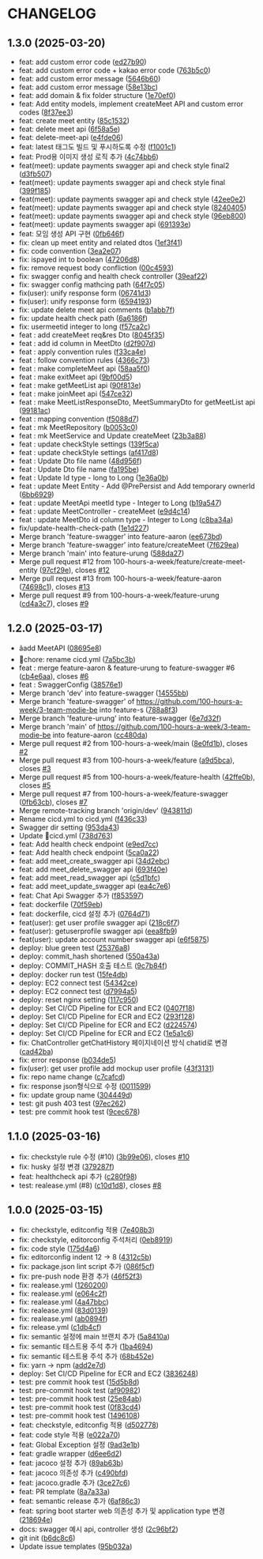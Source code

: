 # CHANGELOG

## 1.3.0 (2025-03-20)

* feat: add custom error code ([ed27b90](https://github.com/100-hours-a-week/3-team-modie-be/commit/ed27b90))
* feat: add custom error code + kakao error code ([763b5c0](https://github.com/100-hours-a-week/3-team-modie-be/commit/763b5c0))
* feat: add custom error message ([5646b60](https://github.com/100-hours-a-week/3-team-modie-be/commit/5646b60))
* feat: add custom error message ([58e13bc](https://github.com/100-hours-a-week/3-team-modie-be/commit/58e13bc))
* feat: add domain & fix folder structure ([1e70ef0](https://github.com/100-hours-a-week/3-team-modie-be/commit/1e70ef0))
* feat: Add entity models, implement createMeet API and custom error codes ([8f37ee3](https://github.com/100-hours-a-week/3-team-modie-be/commit/8f37ee3))
* feat: create meet entity ([85c1532](https://github.com/100-hours-a-week/3-team-modie-be/commit/85c1532))
* feat: delete meet api ([6f58a5e](https://github.com/100-hours-a-week/3-team-modie-be/commit/6f58a5e))
* feat: delete-meet-api ([e4fde06](https://github.com/100-hours-a-week/3-team-modie-be/commit/e4fde06))
* feat: latest 태그도 빌드 및 푸시하도록 수정 ([f1001c1](https://github.com/100-hours-a-week/3-team-modie-be/commit/f1001c1))
* feat: Prod용 이미지 생성 로직 추가 ([4c74bb6](https://github.com/100-hours-a-week/3-team-modie-be/commit/4c74bb6))
* feat(meet): update payments swagger api and check style final2 ([d3fb507](https://github.com/100-hours-a-week/3-team-modie-be/commit/d3fb507))
* feat(meet): update payments swagger api and check style final ([399f185](https://github.com/100-hours-a-week/3-team-modie-be/commit/399f185))
* feat(meet): update payments swagger api and check style ([42ee0e2](https://github.com/100-hours-a-week/3-team-modie-be/commit/42ee0e2))
* feat(meet): update payments swagger api and check style ([8240405](https://github.com/100-hours-a-week/3-team-modie-be/commit/8240405))
* feat(meet): update payments swagger api and check style ([96eb800](https://github.com/100-hours-a-week/3-team-modie-be/commit/96eb800))
* feat(meet): update payments swagger api ([691393e](https://github.com/100-hours-a-week/3-team-modie-be/commit/691393e))
* feat: 모임 생성 API 구현 ([0fb646f](https://github.com/100-hours-a-week/3-team-modie-be/commit/0fb646f))
* fix: clean up meet entity and related dtos ([1ef3f41](https://github.com/100-hours-a-week/3-team-modie-be/commit/1ef3f41))
* fix: code convention ([3ea2e07](https://github.com/100-hours-a-week/3-team-modie-be/commit/3ea2e07))
* fix: ispayed int to boolean ([47206d8](https://github.com/100-hours-a-week/3-team-modie-be/commit/47206d8))
* fix: remove request body confliction ([00c4593](https://github.com/100-hours-a-week/3-team-modie-be/commit/00c4593))
* fix: swagger config and health check controller ([39eaf22](https://github.com/100-hours-a-week/3-team-modie-be/commit/39eaf22))
* fix: swagger config mathcing path ([64f7c05](https://github.com/100-hours-a-week/3-team-modie-be/commit/64f7c05))
* fix(user): unify response form ([06741d3](https://github.com/100-hours-a-week/3-team-modie-be/commit/06741d3))
* fix(user): unify response form ([6594193](https://github.com/100-hours-a-week/3-team-modie-be/commit/6594193))
* fix: update delete meet api comments ([b1abb7f](https://github.com/100-hours-a-week/3-team-modie-be/commit/b1abb7f))
* fix: update health check path ([6a6186f](https://github.com/100-hours-a-week/3-team-modie-be/commit/6a6186f))
* fix: usermeetid integer to long ([f57ca2c](https://github.com/100-hours-a-week/3-team-modie-be/commit/f57ca2c))
* feat : add createMeet req&res Dto ([8045f35](https://github.com/100-hours-a-week/3-team-modie-be/commit/8045f35))
* feat : add id column in MeetDto ([d2f907d](https://github.com/100-hours-a-week/3-team-modie-be/commit/d2f907d))
* feat : apply convention rules ([f33ca4e](https://github.com/100-hours-a-week/3-team-modie-be/commit/f33ca4e))
* feat : follow convention rules ([4366c73](https://github.com/100-hours-a-week/3-team-modie-be/commit/4366c73))
* feat : make completeMeet api ([58aa5f0](https://github.com/100-hours-a-week/3-team-modie-be/commit/58aa5f0))
* feat : make exitMeet api ([9bf00d5](https://github.com/100-hours-a-week/3-team-modie-be/commit/9bf00d5))
* feat : make getMeetList api ([90f813e](https://github.com/100-hours-a-week/3-team-modie-be/commit/90f813e))
* feat : make joinMeet api ([547ce32](https://github.com/100-hours-a-week/3-team-modie-be/commit/547ce32))
* feat : make MeetListResponseDto, MeetSummaryDto for getMeetList api ([99181ac](https://github.com/100-hours-a-week/3-team-modie-be/commit/99181ac))
* feat : mapping convention ([f5088d7](https://github.com/100-hours-a-week/3-team-modie-be/commit/f5088d7))
* feat : mk MeetRepository ([b0053c0](https://github.com/100-hours-a-week/3-team-modie-be/commit/b0053c0))
* feat : mk MeetService and Update createMeet ([23b3a88](https://github.com/100-hours-a-week/3-team-modie-be/commit/23b3a88))
* feat : update checkStyle settings ([139f5ca](https://github.com/100-hours-a-week/3-team-modie-be/commit/139f5ca))
* feat : update checkStyle settings ([af417d8](https://github.com/100-hours-a-week/3-team-modie-be/commit/af417d8))
* feat : Update Dto file name ([48d956f](https://github.com/100-hours-a-week/3-team-modie-be/commit/48d956f))
* feat : Update Dto file name ([fa195be](https://github.com/100-hours-a-week/3-team-modie-be/commit/fa195be))
* feat : Update Id type - long to Long ([1e36a0b](https://github.com/100-hours-a-week/3-team-modie-be/commit/1e36a0b))
* feat : update Meet Entity - Add @PrePersist and Add temporary ownerId ([6bb6929](https://github.com/100-hours-a-week/3-team-modie-be/commit/6bb6929))
* feat : update MeetApi meetId type - Integer to Long ([b19a547](https://github.com/100-hours-a-week/3-team-modie-be/commit/b19a547))
* feat : update MeetController - createMeet ([e9d4c14](https://github.com/100-hours-a-week/3-team-modie-be/commit/e9d4c14))
* feat : update MeetDto id column type - Integer to Long ([c8ba34a](https://github.com/100-hours-a-week/3-team-modie-be/commit/c8ba34a))
* fix/update-health-check-path ([1e1d227](https://github.com/100-hours-a-week/3-team-modie-be/commit/1e1d227))
* Merge branch 'feature-swagger' into feature-aaron ([ee673bd](https://github.com/100-hours-a-week/3-team-modie-be/commit/ee673bd))
* Merge branch 'feature-swagger' into feature/createMeet ([7f629ea](https://github.com/100-hours-a-week/3-team-modie-be/commit/7f629ea))
* Merge branch 'main' into feature-urung ([588da27](https://github.com/100-hours-a-week/3-team-modie-be/commit/588da27))
* Merge pull request #12 from 100-hours-a-week/feature/create-meet-entity ([97cf29e](https://github.com/100-hours-a-week/3-team-modie-be/commit/97cf29e)), closes [#12](https://github.com/100-hours-a-week/3-team-modie-be/issues/12)
* Merge pull request #13 from 100-hours-a-week/feature-aaron ([74698c1](https://github.com/100-hours-a-week/3-team-modie-be/commit/74698c1)), closes [#13](https://github.com/100-hours-a-week/3-team-modie-be/issues/13)
* Merge pull request #9 from 100-hours-a-week/feature-urung ([cd4a3c7](https://github.com/100-hours-a-week/3-team-modie-be/commit/cd4a3c7)), closes [#9](https://github.com/100-hours-a-week/3-team-modie-be/issues/9)

## 1.2.0 (2025-03-17)

* ãadd MeetAPI ([08695e8](https://github.com/100-hours-a-week/3-team-modie-be/commit/08695e8))
* chore: rename cicd.yml ([7a5bc3b](https://github.com/100-hours-a-week/3-team-modie-be/commit/7a5bc3b))
* feat : merge feature-aaron & feature-urung to feature-swagger #6 ([cb4e6aa](https://github.com/100-hours-a-week/3-team-modie-be/commit/cb4e6aa)), closes [#6](https://github.com/100-hours-a-week/3-team-modie-be/issues/6)
* feat : SwaggerConfig ([38576e1](https://github.com/100-hours-a-week/3-team-modie-be/commit/38576e1))
* Merge branch 'dev' into feature-swagger ([14555bb](https://github.com/100-hours-a-week/3-team-modie-be/commit/14555bb))
* Merge branch 'feature-swagger' of https://github.com/100-hours-a-week/3-team-modie-be into feature-s ([788a8f3](https://github.com/100-hours-a-week/3-team-modie-be/commit/788a8f3))
* Merge branch 'feature-urung' into feature-swagger ([6e7d32f](https://github.com/100-hours-a-week/3-team-modie-be/commit/6e7d32f))
* Merge branch 'main' of https://github.com/100-hours-a-week/3-team-modie-be into feature-aaron ([cc480da](https://github.com/100-hours-a-week/3-team-modie-be/commit/cc480da))
* Merge pull request #2 from 100-hours-a-week/main ([8e0fd1b](https://github.com/100-hours-a-week/3-team-modie-be/commit/8e0fd1b)), closes [#2](https://github.com/100-hours-a-week/3-team-modie-be/issues/2)
* Merge pull request #3 from 100-hours-a-week/feature ([a9d5bca](https://github.com/100-hours-a-week/3-team-modie-be/commit/a9d5bca)), closes [#3](https://github.com/100-hours-a-week/3-team-modie-be/issues/3)
* Merge pull request #5 from 100-hours-a-week/feature-health ([42ffe0b](https://github.com/100-hours-a-week/3-team-modie-be/commit/42ffe0b)), closes [#5](https://github.com/100-hours-a-week/3-team-modie-be/issues/5)
* Merge pull request #7 from 100-hours-a-week/feature-swagger ([0fb63cb](https://github.com/100-hours-a-week/3-team-modie-be/commit/0fb63cb)), closes [#7](https://github.com/100-hours-a-week/3-team-modie-be/issues/7)
* Merge remote-tracking branch 'origin/dev' ([943811d](https://github.com/100-hours-a-week/3-team-modie-be/commit/943811d))
* Rename cicd.yml to cicd.yml ([f436c33](https://github.com/100-hours-a-week/3-team-modie-be/commit/f436c33))
* Swagger dir setting ([953da43](https://github.com/100-hours-a-week/3-team-modie-be/commit/953da43))
* Update cicd.yml ([738d763](https://github.com/100-hours-a-week/3-team-modie-be/commit/738d763))
* feat: Add health check endpoint ([e9ed7cc](https://github.com/100-hours-a-week/3-team-modie-be/commit/e9ed7cc))
* feat: Add health check endpoint ([5ca0a22](https://github.com/100-hours-a-week/3-team-modie-be/commit/5ca0a22))
* feat: add meet_create_swagger api ([34d2ebc](https://github.com/100-hours-a-week/3-team-modie-be/commit/34d2ebc))
* feat: add meet_delete_swagger api ([693f40e](https://github.com/100-hours-a-week/3-team-modie-be/commit/693f40e))
* feat: add meet_read_swagger api ([c5d1bfc](https://github.com/100-hours-a-week/3-team-modie-be/commit/c5d1bfc))
* feat: add meet_update_swagger api ([ea4c7e6](https://github.com/100-hours-a-week/3-team-modie-be/commit/ea4c7e6))
* feat: Chat Api Swagger 추가 ([f853597](https://github.com/100-hours-a-week/3-team-modie-be/commit/f853597))
* feat: dockerfile ([70f59eb](https://github.com/100-hours-a-week/3-team-modie-be/commit/70f59eb))
* feat: dockerfile, cicd 설정 추가 ([0764d71](https://github.com/100-hours-a-week/3-team-modie-be/commit/0764d71))
* feat(user): get user profile swagger api ([218c6f7](https://github.com/100-hours-a-week/3-team-modie-be/commit/218c6f7))
* feat(user): getuserprofile swagger api ([eea8fb9](https://github.com/100-hours-a-week/3-team-modie-be/commit/eea8fb9))
* feat(user): update account number swagger api ([e6f5875](https://github.com/100-hours-a-week/3-team-modie-be/commit/e6f5875))
* deploy: blue green test ([25376a8](https://github.com/100-hours-a-week/3-team-modie-be/commit/25376a8))
* deploy: commit_hash shortened ([550a43a](https://github.com/100-hours-a-week/3-team-modie-be/commit/550a43a))
* deploy: COMMIT_HASH 호출 테스트 ([9c7b84f](https://github.com/100-hours-a-week/3-team-modie-be/commit/9c7b84f))
* deploy: docker run test ([15fe4db](https://github.com/100-hours-a-week/3-team-modie-be/commit/15fe4db))
* deploy: EC2 connect test ([54342ce](https://github.com/100-hours-a-week/3-team-modie-be/commit/54342ce))
* deploy: EC2 connect test ([d7994a5](https://github.com/100-hours-a-week/3-team-modie-be/commit/d7994a5))
* deploy: reset nginx setting ([117c950](https://github.com/100-hours-a-week/3-team-modie-be/commit/117c950))
* deploy: Set CI/CD Pipeline for ECR and EC2 ([0407f18](https://github.com/100-hours-a-week/3-team-modie-be/commit/0407f18))
* deploy: Set CI/CD Pipeline for ECR and EC2 ([293f128](https://github.com/100-hours-a-week/3-team-modie-be/commit/293f128))
* deploy: Set CI/CD Pipeline for ECR and EC2 ([d224574](https://github.com/100-hours-a-week/3-team-modie-be/commit/d224574))
* deploy: Set CI/CD Pipeline for ECR and EC2 ([1e5a1c6](https://github.com/100-hours-a-week/3-team-modie-be/commit/1e5a1c6))
* fix: ChatController getChatHistory 페이지네이션 방식 chatid로 변경 ([cad42ba](https://github.com/100-hours-a-week/3-team-modie-be/commit/cad42ba))
* fix: error response ([b034de5](https://github.com/100-hours-a-week/3-team-modie-be/commit/b034de5))
* fix(user): get user profile add mockup user profile ([43f3131](https://github.com/100-hours-a-week/3-team-modie-be/commit/43f3131))
* fix: repo name change ([c7cafcd](https://github.com/100-hours-a-week/3-team-modie-be/commit/c7cafcd))
* fix: response json형식으로 수정 ([0011599](https://github.com/100-hours-a-week/3-team-modie-be/commit/0011599))
* fix: update group name ([304449d](https://github.com/100-hours-a-week/3-team-modie-be/commit/304449d))
* test: git push 403 test ([97ec262](https://github.com/100-hours-a-week/3-team-modie-be/commit/97ec262))
* test: pre commit hook test ([9cec678](https://github.com/100-hours-a-week/3-team-modie-be/commit/9cec678))

## 1.1.0 (2025-03-16)

* fix: checkstyle rule 수정 (#10) ([3b99e06](https://github.com/100-hours-a-week/3-team-modie-be/commit/3b99e06)), closes [#10](https://github.com/100-hours-a-week/3-team-modie-be/issues/10)
* fix: husky 설정 변경 ([379287f](https://github.com/100-hours-a-week/3-team-modie-be/commit/379287f))
* feat: healthcheck api 추가 ([c280f98](https://github.com/100-hours-a-week/3-team-modie-be/commit/c280f98))
* test: realease.yml (#8) ([c10d1d8](https://github.com/100-hours-a-week/3-team-modie-be/commit/c10d1d8)), closes [#8](https://github.com/100-hours-a-week/3-team-modie-be/issues/8)

## 1.0.0 (2025-03-15)

* fix: checkstyle, editconfig 적용 ([7e408b3](https://github.com/100-hours-a-week/3-team-modie-be/commit/7e408b3))
* fix: checkstyle, editorconfig 주석처리 ([0eb8919](https://github.com/100-hours-a-week/3-team-modie-be/commit/0eb8919))
* fix: code style ([175d4a6](https://github.com/100-hours-a-week/3-team-modie-be/commit/175d4a6))
* fix: editorconfig indent 12 -> 8 ([4312c5b](https://github.com/100-hours-a-week/3-team-modie-be/commit/4312c5b))
* fix: package.json lint script 추가 ([086f5cf](https://github.com/100-hours-a-week/3-team-modie-be/commit/086f5cf))
* fix: pre-push node 환경 추가 ([46f52f3](https://github.com/100-hours-a-week/3-team-modie-be/commit/46f52f3))
* fix: realease.yml ([1260200](https://github.com/100-hours-a-week/3-team-modie-be/commit/1260200))
* fix: realease.yml ([e064c2f](https://github.com/100-hours-a-week/3-team-modie-be/commit/e064c2f))
* fix: realease.yml ([4a47bbc](https://github.com/100-hours-a-week/3-team-modie-be/commit/4a47bbc))
* fix: realease.yml ([83d0139](https://github.com/100-hours-a-week/3-team-modie-be/commit/83d0139))
* fix: realease.yml ([ab0894f](https://github.com/100-hours-a-week/3-team-modie-be/commit/ab0894f))
* fix: release.yml ([c1db4cf](https://github.com/100-hours-a-week/3-team-modie-be/commit/c1db4cf))
* fix: semantic 설정에 main 브랜치 추가 ([5a8410a](https://github.com/100-hours-a-week/3-team-modie-be/commit/5a8410a))
* fix: semantic 테스트용 주석 추가 ([1ba4694](https://github.com/100-hours-a-week/3-team-modie-be/commit/1ba4694))
* fix: semantic 테스트용 주석 추가 ([68b452e](https://github.com/100-hours-a-week/3-team-modie-be/commit/68b452e))
* fix: yarn -> npm ([add2e7d](https://github.com/100-hours-a-week/3-team-modie-be/commit/add2e7d))
* deploy: Set CI/CD Pipeline for ECR and EC2 ([3836248](https://github.com/100-hours-a-week/3-team-modie-be/commit/3836248))
* test: pre commit hook test ([15d5b8d](https://github.com/100-hours-a-week/3-team-modie-be/commit/15d5b8d))
* test: pre-commit hook test ([af90982](https://github.com/100-hours-a-week/3-team-modie-be/commit/af90982))
* test: pre-commit hook test ([25e84ab](https://github.com/100-hours-a-week/3-team-modie-be/commit/25e84ab))
* test: pre-commit hook test ([0f83cd4](https://github.com/100-hours-a-week/3-team-modie-be/commit/0f83cd4))
* test: pre-commit hook test ([1496108](https://github.com/100-hours-a-week/3-team-modie-be/commit/1496108))
* feat: checkstyle, editconfig 적용 ([d502778](https://github.com/100-hours-a-week/3-team-modie-be/commit/d502778))
* feat: code style 적용 ([e022a70](https://github.com/100-hours-a-week/3-team-modie-be/commit/e022a70))
* feat: Global Exception 설정 ([9ad3e1b](https://github.com/100-hours-a-week/3-team-modie-be/commit/9ad3e1b))
* feat: gradle wrapper ([d6ee6d2](https://github.com/100-hours-a-week/3-team-modie-be/commit/d6ee6d2))
* feat: jacoco 설정 추가 ([89ab63b](https://github.com/100-hours-a-week/3-team-modie-be/commit/89ab63b))
* feat: jacoco 의존성 추가 ([c490bfd](https://github.com/100-hours-a-week/3-team-modie-be/commit/c490bfd))
* feat: jacoco.gradle 추가 ([3ce27c6](https://github.com/100-hours-a-week/3-team-modie-be/commit/3ce27c6))
* feat: PR template ([8a7a33a](https://github.com/100-hours-a-week/3-team-modie-be/commit/8a7a33a))
* feat: semantic release 추가 ([6af86c3](https://github.com/100-hours-a-week/3-team-modie-be/commit/6af86c3))
* feat: spring boot starter web 의존성 추가 및 application type 변경 ([218694e](https://github.com/100-hours-a-week/3-team-modie-be/commit/218694e))
* docs: swagger 예시 api, controller 생성 ([2c96bf2](https://github.com/100-hours-a-week/3-team-modie-be/commit/2c96bf2))
* git init ([b6dc8c6](https://github.com/100-hours-a-week/3-team-modie-be/commit/b6dc8c6))
* Update issue templates ([95b032a](https://github.com/100-hours-a-week/3-team-modie-be/commit/95b032a))
